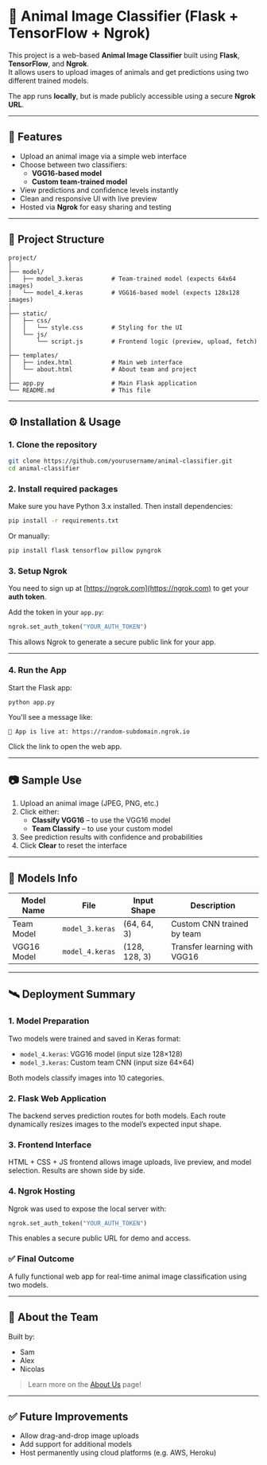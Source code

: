 # 🐾 Animal Image Classifier (Flask + TensorFlow + Ngrok)

This project is a web-based **Animal Image Classifier** built using **Flask**, **TensorFlow**, and **Ngrok**.  
It allows users to upload images of animals and get predictions using two different trained models.

The app runs **locally**, but is made publicly accessible using a secure **Ngrok URL**.

---

## 🚀 Features

- Upload an animal image via a simple web interface
- Choose between two classifiers:
  - **VGG16-based model**
  - **Custom team-trained model**
- View predictions and confidence levels instantly
- Clean and responsive UI with live preview
- Hosted via **Ngrok** for easy sharing and testing

---

## 📂 Project Structure

```
project/
│
├── model/
│   ├── model_3.keras        # Team-trained model (expects 64x64 images)
│   └── model_4.keras        # VGG16-based model (expects 128x128 images)
│
├── static/
│   ├── css/
│   │   └── style.css        # Styling for the UI
│   └── js/
│       └── script.js        # Frontend logic (preview, upload, fetch)
│
├── templates/
│   ├── index.html           # Main web interface
│   └── about.html           # About team and project
│
├── app.py                   # Main Flask application
└── README.md                # This file
```

---

## ⚙️ Installation & Usage

### 1. Clone the repository

```bash
git clone https://github.com/yourusername/animal-classifier.git
cd animal-classifier
```

### 2. Install required packages

Make sure you have Python 3.x installed. Then install dependencies:

```bash
pip install -r requirements.txt
```

Or manually:

```bash
pip install flask tensorflow pillow pyngrok
```

### 3. Setup Ngrok

You need to sign up at [https://ngrok.com](https://ngrok.com) to get your **auth token**.

Add the token in your `app.py`:

```python
ngrok.set_auth_token("YOUR_AUTH_TOKEN")
```

This allows Ngrok to generate a secure public link for your app.

---

### 4. Run the App

Start the Flask app:

```bash
python app.py
```

You'll see a message like:

```
🚀 App is live at: https://random-subdomain.ngrok.io
```

Click the link to open the web app.

---

## 📷 Sample Use

1. Upload an animal image (JPEG, PNG, etc.)
2. Click either:
   - **Classify VGG16** – to use the VGG16 model
   - **Team Classify** – to use your custom model
3. See prediction results with confidence and probabilities
4. Click **Clear** to reset the interface

---

## 🧠 Models Info

| Model Name  | File            | Input Shape   | Description                  |
| ----------- | --------------- | ------------- | ---------------------------- |
| Team Model  | `model_3.keras` | (64, 64, 3)   | Custom CNN trained by team   |
| VGG16 Model | `model_4.keras` | (128, 128, 3) | Transfer learning with VGG16 |

---

## 🛰 Deployment Summary

### 1. **Model Preparation**

Two models were trained and saved in Keras format:

- `model_4.keras`: VGG16 model (input size 128×128)
- `model_3.keras`: Custom team CNN (input size 64×64)

Both models classify images into 10 categories.

### 2. **Flask Web Application**

The backend serves prediction routes for both models. Each route dynamically resizes images to the model’s expected input shape.

### 3. **Frontend Interface**

HTML + CSS + JS frontend allows image uploads, live preview, and model selection. Results are shown side by side.

### 4. **Ngrok Hosting**

Ngrok was used to expose the local server with:

```python
ngrok.set_auth_token("YOUR_AUTH_TOKEN")
```

This enables a secure public URL for demo and access.

### ✅ Final Outcome

A fully functional web app for real-time animal image classification using two models.

---

## 👥 About the Team

Built by:

- Sam
- Alex
- Nicolas

> Learn more on the [About Us](/about) page!

---

## ✅ Future Improvements

- Allow drag-and-drop image uploads
- Add support for additional models
- Host permanently using cloud platforms (e.g. AWS, Heroku)
